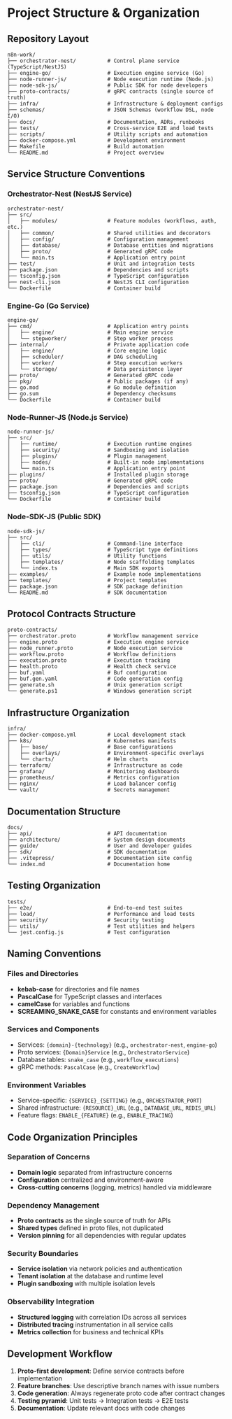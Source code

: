 # Project Structure & Organization

## Repository Layout

```
n8n-work/
├── orchestrator-nest/          # Control plane service (TypeScript/NestJS)
├── engine-go/                  # Execution engine service (Go)
├── node-runner-js/             # Node execution runtime (Node.js)
├── node-sdk-js/                # Public SDK for node developers
├── proto-contracts/            # gRPC contracts (single source of truth)
├── infra/                      # Infrastructure & deployment configs
├── schemas/                    # JSON Schemas (workflow DSL, node I/O)
├── docs/                       # Documentation, ADRs, runbooks
├── tests/                      # Cross-service E2E and load tests
├── scripts/                    # Utility scripts and automation
├── docker-compose.yml          # Development environment
├── Makefile                    # Build automation
└── README.md                   # Project overview
```

## Service Structure Conventions

### Orchestrator-Nest (NestJS Service)
```
orchestrator-nest/
├── src/
│   ├── modules/                # Feature modules (workflows, auth, etc.)
│   ├── common/                 # Shared utilities and decorators
│   ├── config/                 # Configuration management
│   ├── database/               # Database entities and migrations
│   ├── proto/                  # Generated gRPC code
│   └── main.ts                 # Application entry point
├── test/                       # Unit and integration tests
├── package.json                # Dependencies and scripts
├── tsconfig.json               # TypeScript configuration
├── nest-cli.json               # NestJS CLI configuration
└── Dockerfile                  # Container build
```

### Engine-Go (Go Service)
```
engine-go/
├── cmd/                        # Application entry points
│   ├── engine/                 # Main engine service
│   └── stepworker/             # Step worker process
├── internal/                   # Private application code
│   ├── engine/                 # Core engine logic
│   ├── scheduler/              # DAG scheduling
│   ├── worker/                 # Step execution workers
│   └── storage/                # Data persistence layer
├── proto/                      # Generated gRPC code
├── pkg/                        # Public packages (if any)
├── go.mod                      # Go module definition
├── go.sum                      # Dependency checksums
└── Dockerfile                  # Container build
```

### Node-Runner-JS (Node.js Service)
```
node-runner-js/
├── src/
│   ├── runtime/                # Execution runtime engines
│   ├── security/               # Sandboxing and isolation
│   ├── plugins/                # Plugin management
│   ├── nodes/                  # Built-in node implementations
│   └── main.ts                 # Application entry point
├── plugins/                    # Installed plugin storage
├── proto/                      # Generated gRPC code
├── package.json                # Dependencies and scripts
├── tsconfig.json               # TypeScript configuration
└── Dockerfile                  # Container build
```

### Node-SDK-JS (Public SDK)
```
node-sdk-js/
├── src/
│   ├── cli/                    # Command-line interface
│   ├── types/                  # TypeScript type definitions
│   ├── utils/                  # Utility functions
│   ├── templates/              # Node scaffolding templates
│   └── index.ts                # Main SDK exports
├── examples/                   # Example node implementations
├── templates/                  # Project templates
├── package.json                # SDK package definition
└── README.md                   # SDK documentation
```

## Protocol Contracts Structure

```
proto-contracts/
├── orchestrator.proto          # Workflow management service
├── engine.proto                # Execution engine service
├── node_runner.proto           # Node execution service
├── workflow.proto              # Workflow definitions
├── execution.proto             # Execution tracking
├── health.proto                # Health check service
├── buf.yaml                    # Buf configuration
├── buf.gen.yaml                # Code generation config
├── generate.sh                 # Unix generation script
└── generate.ps1                # Windows generation script
```

## Infrastructure Organization

```
infra/
├── docker-compose.yml          # Local development stack
├── k8s/                        # Kubernetes manifests
│   ├── base/                   # Base configurations
│   ├── overlays/               # Environment-specific overlays
│   └── charts/                 # Helm charts
├── terraform/                  # Infrastructure as code
├── grafana/                    # Monitoring dashboards
├── prometheus/                 # Metrics configuration
├── nginx/                      # Load balancer config
└── vault/                      # Secrets management
```

## Documentation Structure

```
docs/
├── api/                        # API documentation
├── architecture/               # System design documents
├── guide/                      # User and developer guides
├── sdk/                        # SDK documentation
├── .vitepress/                 # Documentation site config
└── index.md                    # Documentation home
```

## Testing Organization

```
tests/
├── e2e/                        # End-to-end test suites
├── load/                       # Performance and load tests
├── security/                   # Security testing
├── utils/                      # Test utilities and helpers
└── jest.config.js              # Test configuration
```

## Naming Conventions

### Files and Directories
- **kebab-case** for directories and file names
- **PascalCase** for TypeScript classes and interfaces
- **camelCase** for variables and functions
- **SCREAMING_SNAKE_CASE** for constants and environment variables

### Services and Components
- Services: `{domain}-{technology}` (e.g., `orchestrator-nest`, `engine-go`)
- Proto services: `{Domain}Service` (e.g., `OrchestratorService`)
- Database tables: `snake_case` (e.g., `workflow_executions`)
- gRPC methods: `PascalCase` (e.g., `CreateWorkflow`)

### Environment Variables
- Service-specific: `{SERVICE}_{SETTING}` (e.g., `ORCHESTRATOR_PORT`)
- Shared infrastructure: `{RESOURCE}_URL` (e.g., `DATABASE_URL`, `REDIS_URL`)
- Feature flags: `ENABLE_{FEATURE}` (e.g., `ENABLE_TRACING`)

## Code Organization Principles

### Separation of Concerns
- **Domain logic** separated from infrastructure concerns
- **Configuration** centralized and environment-aware
- **Cross-cutting concerns** (logging, metrics) handled via middleware

### Dependency Management
- **Proto contracts** as the single source of truth for APIs
- **Shared types** defined in proto files, not duplicated
- **Version pinning** for all dependencies with regular updates

### Security Boundaries
- **Service isolation** via network policies and authentication
- **Tenant isolation** at the database and runtime level
- **Plugin sandboxing** with multiple isolation levels

### Observability Integration
- **Structured logging** with correlation IDs across all services
- **Distributed tracing** instrumentation in all service calls
- **Metrics collection** for business and technical KPIs

## Development Workflow

1. **Proto-first development**: Define service contracts before implementation
2. **Feature branches**: Use descriptive branch names with issue numbers
3. **Code generation**: Always regenerate proto code after contract changes
4. **Testing pyramid**: Unit tests → Integration tests → E2E tests
5. **Documentation**: Update relevant docs with code changes